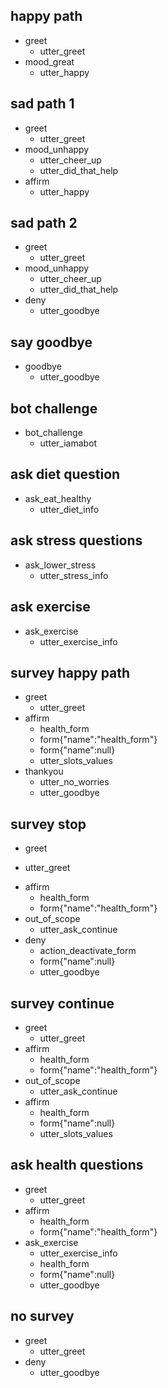 ## happy path
* greet
  - utter_greet
* mood_great
  - utter_happy

## sad path 1
* greet
  - utter_greet
* mood_unhappy
  - utter_cheer_up
  - utter_did_that_help
* affirm
  - utter_happy

## sad path 2
* greet
  - utter_greet
* mood_unhappy
  - utter_cheer_up
  - utter_did_that_help
* deny
  - utter_goodbye

## say goodbye
* goodbye
  - utter_goodbye

## bot challenge
* bot_challenge
  - utter_iamabot

## ask diet question
* ask_eat_healthy
  - utter_diet_info

## ask stress questions
* ask_lower_stress
  - utter_stress_info

## ask exercise
* ask_exercise
  - utter_exercise_info

## survey happy path
* greet
  - utter_greet
* affirm
  - health_form
  - form{"name":"health_form"}
  - form{"name":null}
  - utter_slots_values
* thankyou
  - utter_no_worries
  - utter_goodbye

## survey stop
* greet
 - utter_greet
* affirm
  - health_form
  - form{"name":"health_form"}
* out_of_scope
  - utter_ask_continue
* deny
  - action_deactivate_form
  - form{"name":null}
  - utter_goodbye

## survey continue
* greet
  - utter_greet
* affirm
  - health_form
  - form{"name":"health_form"}
* out_of_scope
  - utter_ask_continue
* affirm
  - health_form
  - form{"name":null}
  - utter_slots_values

## ask health questions
* greet
  - utter_greet
* affirm
  - health_form
  - form{"name":"health_form"}
* ask_exercise
  - utter_exercise_info
  - health_form
  - form{"name":null}
  - utter_goodbye

## no survey
* greet
  - utter_greet
* deny
  - utter_goodbye
